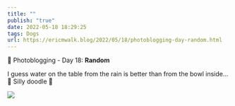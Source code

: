 ```yaml
---
title: ""
publish: "true"
date: 2022-05-18 18:29:25
tags: Dogs
url: https://ericmwalk.blog/2022/05/18/photoblogging-day-random.html
---
```


📸 Photoblogging - Day 18: **Random**

I guess water on the table from the rain is better than from the bowl inside... 🤔 Silly doodle 🐶

![](https://ericmwalk.blog/uploads/2022/c14c88aece.jpg)
